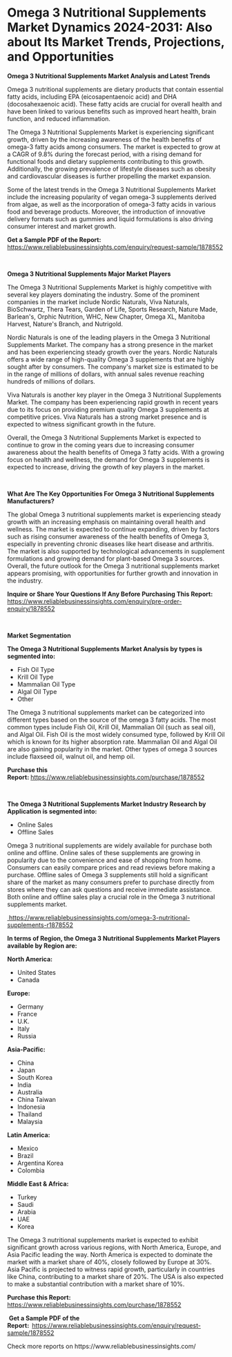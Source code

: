 <p><h1>Omega 3 Nutritional Supplements Market Dynamics 2024-2031: Also about Its Market Trends, Projections, and Opportunities</h1></p><p><strong>Omega 3 Nutritional Supplements Market Analysis and Latest Trends</strong></p>
<p><p>Omega 3 nutritional supplements are dietary products that contain essential fatty acids, including EPA (eicosapentaenoic acid) and DHA (docosahexaenoic acid). These fatty acids are crucial for overall health and have been linked to various benefits such as improved heart health, brain function, and reduced inflammation.</p><p>The Omega 3 Nutritional Supplements Market is experiencing significant growth, driven by the increasing awareness of the health benefits of omega-3 fatty acids among consumers. The market is expected to grow at a CAGR of 9.8% during the forecast period, with a rising demand for functional foods and dietary supplements contributing to this growth. Additionally, the growing prevalence of lifestyle diseases such as obesity and cardiovascular diseases is further propelling the market expansion.</p><p>Some of the latest trends in the Omega 3 Nutritional Supplements Market include the increasing popularity of vegan omega-3 supplements derived from algae, as well as the incorporation of omega-3 fatty acids in various food and beverage products. Moreover, the introduction of innovative delivery formats such as gummies and liquid formulations is also driving consumer interest and market growth.</p></p>
<p><strong>Get a Sample PDF of the Report:&nbsp;</strong> <a href="https://www.reliablebusinessinsights.com/enquiry/request-sample/1878552">https://www.reliablebusinessinsights.com/enquiry/request-sample/1878552</a></p>
<p>&nbsp;</p>
<p><strong>Omega 3 Nutritional Supplements Major Market Players</strong></p>
<p><p>The Omega 3 Nutritional Supplements Market is highly competitive with several key players dominating the industry. Some of the prominent companies in the market include Nordic Naturals, Viva Naturals, BioSchwartz, Thera Tears, Garden of Life, Sports Research, Nature Made, Barlean's, Orphic Nutrition, WHC, New Chapter, Omega XL, Manitoba Harvest, Nature's Branch, and Nutrigold.</p><p>Nordic Naturals is one of the leading players in the Omega 3 Nutritional Supplements Market. The company has a strong presence in the market and has been experiencing steady growth over the years. Nordic Naturals offers a wide range of high-quality Omega 3 supplements that are highly sought after by consumers. The company's market size is estimated to be in the range of millions of dollars, with annual sales revenue reaching hundreds of millions of dollars.</p><p>Viva Naturals is another key player in the Omega 3 Nutritional Supplements Market. The company has been experiencing rapid growth in recent years due to its focus on providing premium quality Omega 3 supplements at competitive prices. Viva Naturals has a strong market presence and is expected to witness significant growth in the future.</p><p>Overall, the Omega 3 Nutritional Supplements Market is expected to continue to grow in the coming years due to increasing consumer awareness about the health benefits of Omega 3 fatty acids. With a growing focus on health and wellness, the demand for Omega 3 supplements is expected to increase, driving the growth of key players in the market.</p></p>
<p>&nbsp;</p>
<p><strong>What Are The Key Opportunities For Omega 3 Nutritional Supplements Manufacturers?</strong></p>
<p><p>The global Omega 3 nutritional supplements market is experiencing steady growth with an increasing emphasis on maintaining overall health and wellness. The market is expected to continue expanding, driven by factors such as rising consumer awareness of the health benefits of Omega 3, especially in preventing chronic diseases like heart disease and arthritis. The market is also supported by technological advancements in supplement formulations and growing demand for plant-based Omega 3 sources. Overall, the future outlook for the Omega 3 nutritional supplements market appears promising, with opportunities for further growth and innovation in the industry.</p></p>
<p><strong>Inquire or Share Your Questions If Any Before Purchasing This Report:</strong> <a href="https://www.reliablebusinessinsights.com/enquiry/pre-order-enquiry/1878552">https://www.reliablebusinessinsights.com/enquiry/pre-order-enquiry/1878552</a></p>
<p>&nbsp;</p>
<p><strong>Market Segmentation</strong></p>
<p><strong>The Omega 3 Nutritional Supplements Market Analysis by types is segmented into:</strong></p>
<p><ul><li>Fish Oil Type</li><li>Krill Oil Type</li><li>Mammalian Oil Type</li><li>Algal Oil Type</li><li>Other</li></ul></p>
<p><p>The Omega 3 nutritional supplements market can be categorized into different types based on the source of the omega 3 fatty acids. The most common types include Fish Oil, Krill Oil, Mammalian Oil (such as seal oil), and Algal Oil. Fish Oil is the most widely consumed type, followed by Krill Oil which is known for its higher absorption rate. Mammalian Oil and Algal Oil are also gaining popularity in the market. Other types of omega 3 sources include flaxseed oil, walnut oil, and hemp oil.</p></p>
<p><strong>Purchase this Report:&nbsp;</strong><a href="https://www.reliablebusinessinsights.com/purchase/1878552">https://www.reliablebusinessinsights.com/purchase/1878552</a></p>
<p>&nbsp;</p>
<p><strong>The Omega 3 Nutritional Supplements Market Industry Research by Application is segmented into:</strong></p>
<p><ul><li>Online Sales</li><li>Offline Sales</li></ul></p>
<p><p>Omega 3 nutritional supplements are widely available for purchase both online and offline. Online sales of these supplements are growing in popularity due to the convenience and ease of shopping from home. Consumers can easily compare prices and read reviews before making a purchase. Offline sales of Omega 3 supplements still hold a significant share of the market as many consumers prefer to purchase directly from stores where they can ask questions and receive immediate assistance. Both online and offline sales play a crucial role in the Omega 3 nutritional supplements market.</p></p>
<p><a href="https://www.reliablebusinessinsights.com/omega-3-nutritional-supplements-r1878552">&nbsp;https://www.reliablebusinessinsights.com/omega-3-nutritional-supplements-r1878552</a></p>
<p><strong>In terms of Region, the Omega 3 Nutritional Supplements Market Players available by Region are:</strong></p>
<p>
    <p> <strong> North America: </strong>
        <ul>
            <li>United States</li>
            <li>Canada</li>
        </ul>
        </p> 
    <p> <strong> Europe: </strong>
        <ul>
            <li>Germany</li>
            <li>France</li>
            <li>U.K.</li>
            <li>Italy</li>
            <li>Russia</li>
        </ul>
        </p> 
    <p> <strong> Asia-Pacific: </strong>
        <ul>
            <li>China</li>
            <li>Japan</li>
            <li>South Korea</li>
            <li>India</li>
            <li>Australia</li>
            <li>China Taiwan</li>
            <li>Indonesia</li>
            <li>Thailand</li>
            <li>Malaysia</li>
        </ul>
        </p> 
    <p> <strong> Latin America: </strong>
        <ul>
            <li>Mexico</li>
            <li>Brazil</li>
            <li>Argentina Korea</li>
            <li>Colombia</li>
        </ul>
        </p> 
    <p> <strong> Middle East & Africa: </strong>
        <ul>
            <li>Turkey</li>
            <li>Saudi</li>
            <li>Arabia</li>
            <li>UAE</li>
            <li>Korea</li>
        </ul>
    </p>
    </p>
<p><p>The Omega 3 nutritional supplements market is expected to exhibit significant growth across various regions, with North America, Europe, and Asia Pacific leading the way. North America is expected to dominate the market with a market share of 40%, closely followed by Europe at 30%. Asia Pacific is projected to witness rapid growth, particularly in countries like China, contributing to a market share of 20%. The USA is also expected to make a substantial contribution with a market share of 10%.</p></p>
<p><strong>Purchase this Report: </strong><a href="https://www.reliablebusinessinsights.com/purchase/1878552">https://www.reliablebusinessinsights.com/purchase/1878552</a></p>
<p>&nbsp;<strong>Get a Sample PDF of the Report:&nbsp;&nbsp;</strong><a href="https://www.reliablebusinessinsights.com/enquiry/request-sample/1878552">https://www.reliablebusinessinsights.com/enquiry/request-sample/1878552</a></p>
<p><strong></strong></p>
<p>Check more reports on https://www.reliablebusinessinsights.com/</p>